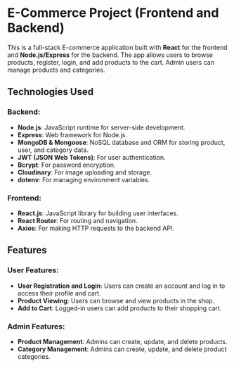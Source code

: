 # E-Commerce Project (Frontend and Backend)

This is a full-stack E-commerce application built with **React** for the frontend and **Node.js/Express** for the backend. The app allows users to browse products, register, login, and add products to the cart. Admin users can manage products and categories.

## Technologies Used

### Backend:
- **Node.js**: JavaScript runtime for server-side development.
- **Express**: Web framework for Node.js.
- **MongoDB & Mongoose**: NoSQL database and ORM for storing product, user, and category data.
- **JWT (JSON Web Tokens)**: For user authentication.
- **Bcrypt**: For password encryption.
- **Cloudinary**: For image uploading and storage.
- **dotenv**: For managing environment variables.

### Frontend:
- **React.js**: JavaScript library for building user interfaces.
- **React Router**: For routing and navigation.
- **Axios**: For making HTTP requests to the backend API.

## Features

### User Features:
- **User Registration and Login**: Users can create an account and log in to access their profile and cart.
- **Product Viewing**: Users can browse and view products in the shop.
- **Add to Cart**: Logged-in users can add products to their shopping cart.

### Admin Features:
- **Product Management**: Admins can create, update, and delete products.
- **Category Management**: Admins can create, update, and delete product categories.


